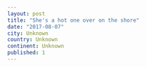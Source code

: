 ```yaml
---
layout: post
title: "She's a hot one over on the shore"
date: "2017-08-07"
city: Unknown
country: Unknown
continent: Unknown
published: 1
---
```

